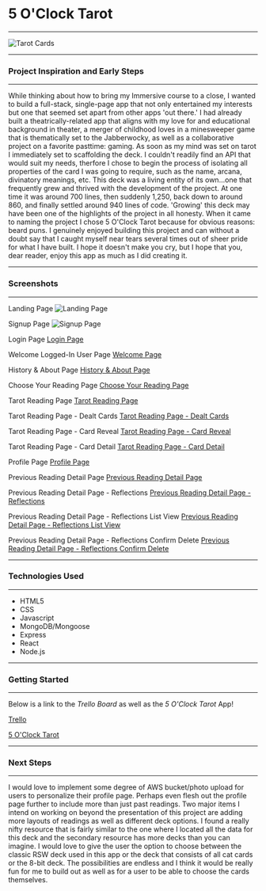 # 5 O'Clock Tarot
__________________________________________

![Tarot Cards](https://i.imgur.com/wTKejhr.jpg)

__________________________________________

### Project Inspiration and Early Steps
__________________________________________

While thinking about how to bring my Immersive course
to a close, I wanted to build a full-stack, single-page
app that not only entertained my interests but one that
seemed set apart from other apps 'out there.' I had already
built a theatrically-related app that aligns with my love
for and educational background in theater, a merger of
childhood loves in a minesweeper game that is thematically
set to the Jabberwocky, as well as a collaborative project
on a favorite pasttime: gaming. As soon as my mind was set
on tarot I immediately set to scaffolding the deck. I couldn't
readily find an API that would suit my needs, therfore I chose
to begin the process of isolating all properties of the card I
was going to require, such as the name, arcana, divinatory
meanings, etc. This deck was a living entity of its own...one
that frequently grew and thrived with the development of the
project. At one time it was around 700 lines, then suddenly 1,250,
back down to around 860, and finally settled around 940 lines of
code. 'Growing' this deck may have been one of the highlights of
the project in all honesty. When it came to naming the project
I chose 5 O'Clock Tarot because for obvious reasons: beard puns.
I genuinely enjoyed building this project and can without a
doubt say that I caught myself near tears several times out of
sheer pride for what I have built. I hope it doesn't make you
cry, but I hope that you, dear reader, enjoy this app as much
as I did creating it.

__________________________________________

### Screenshots
__________________________________________

Landing Page
![Landing Page](https://i.imgur.com/vzVPRAU.png)

Signup Page
![Signup Page](https://i.imgur.com/asbZxDl.png)

Login Page
[Login Page](https://i.imgur.com/7xEnuzi.png)

Welcome Logged-In User Page
[Welcome Page](https://i.imgur.com/1IAMIA1.png)

History & About Page
[History & About Page](https://i.imgur.com/9GXTHtv.png)

Choose Your Reading Page
[Choose Your Reading Page](https://i.imgur.com/POKEYtk.png)

Tarot Reading Page
[Tarot Reading Page](https://i.imgur.com/VtNQn4K.png)

Tarot Reading Page - Dealt Cards
[Tarot Reading Page - Dealt Cards](https://i.imgur.com/shF5PTD.png)

Tarot Reading Page - Card Reveal
[Tarot Reading Page - Card Reveal](https://i.imgur.com/CWRtR9a.png)

Tarot Reading Page - Card Detail
[Tarot Reading Page - Card Detail](https://i.imgur.com/TxD2kRH.png)

Profile Page
[Profile Page](https://i.imgur.com/u7iltTs.png)

Previous Reading Detail Page
[Previous Reading Detail Page](https://i.imgur.com/qnHCz5o.png)

Previous Reading Detail Page - Reflections
[Previous Reading Detail Page - Reflections](https://i.imgur.com/L6Wvyde.png)

Previous Reading Detail Page - Reflections List View
[Previous Reading Detail Page - Reflections List View](https://i.imgur.com/CQwjxe3.png)

Previous Reading Detail Page - Reflections Confirm Delete
[Previous Reading Detail Page - Reflections Confirm Delete](https://i.imgur.com/1mRWlA5.png)

__________________________________________

### Technologies Used
__________________________________________

* HTML5
* CSS
* Javascript
* MongoDB/Mongoose
* Express
* React
* Node.js

__________________________________________

### Getting Started
__________________________________________

Below is a link to the *Trello Board* as well as the
*5 O'Clock Tarot* App!

[Trello](https://trello.com/b/VAr5oeHi/5-oclock-tarot)

[5 O'Clock Tarot](https://fiveoclocktarot.herokuapp.com/)

__________________________________________

### Next Steps
__________________________________________

I would love to implement some degree of AWS bucket/photo
upload for users to personalize their profile page. Perhaps
even flesh out the profile page further to include more than
just past readings. Two major items I intend on working on
beyond the presentation of this project are adding more
layouts of readings as well as different deck options. I
found a really nifty resource that is fairly similar to the
one where I located all the data for this deck and the
secondary resource has more decks than you can imagine. I
would love to give the user the option to choose between
the classic RSW deck used in this app or the deck that
consists of all cat cards or the 8-bit deck. The possibilities
are endless and I think it would be really fun for me to
build out as well as for a user to be able to choose the
cards themselves.